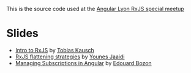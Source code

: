 This is the source code used at the [Angular Lyon RxJS special meetup](https://www.meetup.com/Angular-Lyon/)

# Slides

- [Intro to RxJS](https://slides.com/tobika/intro-to-rxjs/) by [Tobias Kausch](https://twitter.com/tobikabla)
- [RxJS flattening strategies](https://slides.com/yjaaidi/rxjs-flattening-strategy) by [Younes Jaaidi](https://twitter.com/yjaaidi)
- [Managing Subscriptions in Angular](https://slides.com/edouardbozon/managing-subscriptions-in-angular) by [Edouard Bozon](https://twitter.com/edbzn)
